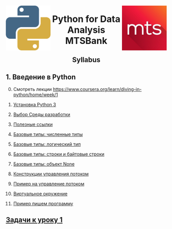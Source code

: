 <img src="imgs/python.png" align="left" height="140" width="140"><img src="imgs/mts.jpeg" align="right" height="140" width="140"><center><h1> Python for Data Analysis MTSBank</h1><h2>Syllabus</h2></center>

## 1. Введение в Python
0. Смотреть лекции https://www.coursera.org/learn/diving-in-python/home/week/1

1. [Установка Python 3](https://github.com/vboyadzhi/python-for-data-analysis-2018/blob/master/01_%D0%92%D0%B2%D0%B5%D0%B4%D0%B5%D0%BD%D0%B8%D0%B5%20%D0%B2%20Python/01_00_%D0%A3%D1%81%D1%82%D0%B0%D0%BD%D0%BE%D0%B2%D0%BA%D0%B0%20Python%203.md)
2. [Выбор Среды разработки](https://github.com/vboyadzhi/python-for-data-analysis-2018/blob/master/01_%D0%92%D0%B2%D0%B5%D0%B4%D0%B5%D0%BD%D0%B8%D0%B5%20%D0%B2%20Python/01_01_%D0%92%D1%8B%D0%B1%D0%BE%D1%80%20%D0%A1%D1%80%D0%B5%D0%B4%D1%8B%20%D1%80%D0%B0%D0%B7%D1%80%D0%B0%D0%B1%D0%BE%D1%82%D0%BA%D0%B8.md)
3. [Полезные ссылки](https://github.com/vboyadzhi/python-for-data-analysis-2018/blob/master/01_%D0%92%D0%B2%D0%B5%D0%B4%D0%B5%D0%BD%D0%B8%D0%B5%20%D0%B2%20Python/01_02_%D0%9F%D0%BE%D0%BB%D0%B5%D0%B7%D0%BD%D1%8B%D0%B5%20%D1%81%D1%81%D1%8B%D0%BB%D0%BA%D0%B8.md)
4. [Базовые типы: численные типы](http://htmlpreview.github.io/?https://github.com/vboyadzhi/python-for-data-analysis-2018/blob/master/01_%D0%92%D0%B2%D0%B5%D0%B4%D0%B5%D0%BD%D0%B8%D0%B5%20%D0%B2%20Python/01_03_basic_types_numbers%20slides.html)
5. [Базовые типы: логический тип](http://htmlpreview.github.io/?https://github.com/vboyadzhi/python-for-data-analysis-2018/blob/master/01_%D0%92%D0%B2%D0%B5%D0%B4%D0%B5%D0%BD%D0%B8%D0%B5%20%D0%B2%20Python/01_04_basic_types_bool%20slides.html)
6. [Базовые типы: строки и байтовые строки](http://htmlpreview.github.io/?https://github.com/vboyadzhi/python-for-data-analysis-2018/blob/master/01_%D0%92%D0%B2%D0%B5%D0%B4%D0%B5%D0%BD%D0%B8%D0%B5%20%D0%B2%20Python/01_05_basic_types_strings_bytes%20slides.html)
7. [Базовые типы: объект None](http://htmlpreview.github.io/?https://github.com/vboyadzhi/python-for-data-analysis-2018/blob/master/01_%D0%92%D0%B2%D0%B5%D0%B4%D0%B5%D0%BD%D0%B8%D0%B5%20%D0%B2%20Python/01_06_basic_types_none%20slides.html)
8. [Конструкции управления потоком](http://htmlpreview.github.io/?https://github.com/vboyadzhi/python-for-data-analysis-2018/blob/master/01_%D0%92%D0%B2%D0%B5%D0%B4%D0%B5%D0%BD%D0%B8%D0%B5%20%D0%B2%20Python/01_07_kostrukcii_upravleniya_potokom%20slides.html)
9. [Пример на управление потоком](http://htmlpreview.github.io/?https://github.com/vboyadzhi/python-for-data-analysis-2018/blob/master/01_%D0%92%D0%B2%D0%B5%D0%B4%D0%B5%D0%BD%D0%B8%D0%B5%20%D0%B2%20Python/01_08_primer_na_konstrukcii_upravleniya_potokom%20slides.html)
10. [Виртуальное окружение](https://github.com/vboyadzhi/python-for-data-analysis-2018/blob/master/01_%D0%92%D0%B2%D0%B5%D0%B4%D0%B5%D0%BD%D0%B8%D0%B5%20%D0%B2%20Python/01_11_VirtualEnv.md)
11. [Пример пишем программу](http://htmlpreview.github.io/?https://github.com/vboyadzhi/python-for-data-analysis-2018/blob/master/01_%D0%92%D0%B2%D0%B5%D0%B4%D0%B5%D0%BD%D0%B8%D0%B5%20%D0%B2%20Python/01_10_primer_pishem_programmu%20slides.html)

## [Задачи к уроку 1](https://github.com/vboyadzhi/python-for-data-analysis-2018/blob/master/tasks/01_tasks.ipynb)